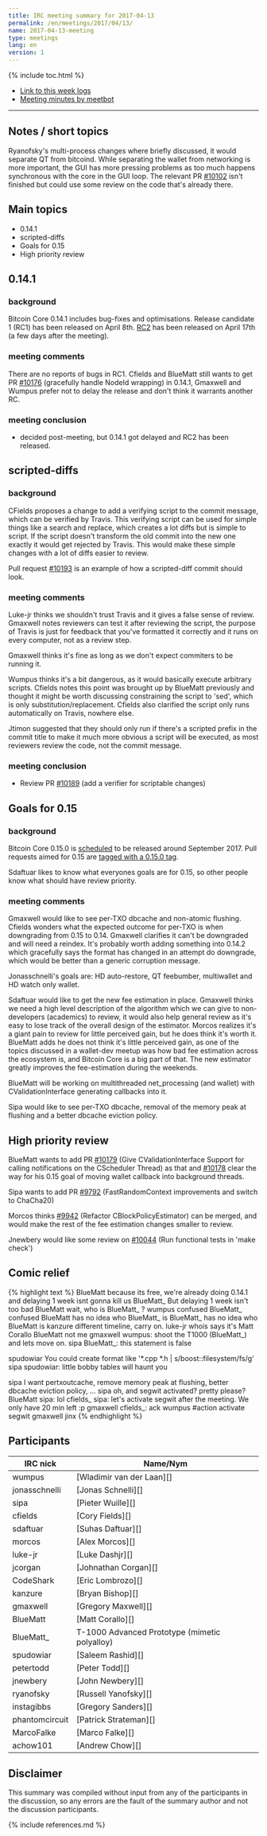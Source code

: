 ```yaml
---
title: IRC meeting summary for 2017-04-13
permalink: /en/meetings/2017/04/13/
name: 2017-04-13-meeting
type: meetings
lang: en
version: 1
---
```

{% include toc.html %}
 
- [Link to this week logs](https://botbot.me/freenode/bitcoin-core-dev/2017-04-13/?msg=83979451&page=3)
- [Meeting minutes by meetbot](http://www.erisian.com.au/meetbot/bitcoin-core-dev/2017/bitcoin-core-dev.2017-04-13-19.00.html)
 
---

## Notes / short topics

Ryanofsky's multi-process changes where briefly discussed, it would separate QT from bitcoind. While separating the wallet from networking is more important, the GUI has more pressing problems as too much happens synchronous with the core in the GUI loop. The relevant PR [#10102][] isn't finished but could use some review on the code that's already there.

## Main topics

- 0.14.1
- scripted-diffs
- Goals for 0.15
- High priority review

## 0.14.1

### background

Bitcoin Core 0.14.1 includes bug-fixes and optimisations. Release candidate 1 (RC1) has been released on April 8th. [RC2](https://bitcoin.org/bin/bitcoin-core-0.14.1/test.rc2/) has been released on April 17th (a few days after the meeting). 

### meeting comments

There are no reports of bugs in RC1. Cfields and BlueMatt still wants to get PR [#10176][] (gracefully handle NodeId wrapping) in 0.14.1, Gmaxwell and Wumpus prefer not to delay the release and don't think it warrants another RC.

### meeting conclusion

- decided post-meeting, but 0.14.1 got delayed and RC2 has been released.

## scripted-diffs

### background

CFields proposes a change to add a verifying script to the commit message, which can be verified by Travis. This verifying script can be used for simple things like a search and replace, which creates a lot diffs but is simple to script. If the script doesn't transform the old commit into the new one exactly it would get rejected by Travis. This would make these simple changes with a lot of diffs easier to review.

Pull request [#10193][] is an example of how a scripted-diff commit should look. 

### meeting comments

Luke-jr thinks we shouldn't trust Travis and it gives a false sense of review. Gmaxwell notes reviewers can test it after reviewing the script, the purpose of Travis is just for feedback that you've formatted it correctly and it runs on every computer, not as a review step.

Gmaxwell thinks it's fine as long as we don't expect commiters to be running it. 

Wumpus thinks it's a bit dangerous, as it would basically execute arbitrary scripts. Cfields notes this point was brought up by BlueMatt previously and thought it might be worth discussing constraining the script to 'sed', which is only substitution/replacement. Cfields also clarified the script only runs automatically on Travis, nowhere else.

Jtimon suggested that they should only run if there's a scripted prefix in the commit title to make it much more obvious a script will be executed, as most reviewers review the code, not the commit message.

### meeting conclusion

- Review PR [#10189][] (add a verifier for scriptable changes)

## Goals for 0.15

### background

Bitcoin Core 0.15.0 is [scheduled][#9961] to be released around September 2017. Pull requests aimed for 0.15 are [tagged with a 0.15.0 tag](https://github.com/bitcoin/bitcoin/milestone/25).

Sdaftuar likes to know what everyones goals are for 0.15, so other people know what should have review priority.

### meeting comments

Gmaxwell would like to see per-TXO dbcache and non-atomic flushing. Cfields wonders what the expected outcome for per-TXO is when downgrading from 0.15 to 0.14. Gmaxwell clarifies it can't be downgraded and will need a reindex. It's probably worth adding something into 0.14.2 which gracefully says the format has changed in an attempt do downgrade, which would be better than a generic corruption message.

Jonasschnelli's goals are: HD auto-restore, QT feebumber, multiwallet and HD watch only wallet.

Sdaftuar would like to get the new fee estimation in place. Gmaxwell thinks we need a high level description of the algorithm which we can give to non-developers (academics) to review, it would also help general review as it's easy to lose track of the overall design of the estimator. Morcos realizes it's a giant pain to review for little perceived gain, but he does think it's worth it. BlueMatt adds he does not think it's little perceived gain, as one of the topics discussed in a wallet-dev meetup was how bad fee estimation across the ecosystem is, and Bitcoin Core is a big part of that. The new estimator greatly improves the fee-estimation during the weekends.

BlueMatt will be working on multithreaded net_processing (and wallet) with CValidationInterface generating callbacks into it.

Sipa would like to see per-TXO dbcache, removal of the memory peak at flushing and a better dbcache eviction policy.

## High priority review

BlueMatt wants to add PR [#10179][] (Give CValidationInterface Support for calling notifications on the CScheduler Thread) as that and [#10178][] clear the way for his 0.15 goal of moving wallet callback into background threads.

Sipa wants to add PR [#9792][] (FastRandomContext improvements and switch to ChaCha20)

Morcos thinks [#9942][] (Refactor CBlockPolicyEstimator) can be merged, and would make the rest of the fee estimation changes smaller to review.

Jnewbery would like some review on [#10044][] (Run functional tests in 'make check')

## Comic relief

{% highlight text %}
BlueMatt       because its free, we're already doing 0.14.1 and delaying 1 week isnt gonna kill us
BlueMatt_      But delaying 1 week isn't too bad
BlueMatt       wait, who is BlueMatt_ ?
wumpus  confused
BlueMatt_  confused
BlueMatt  has no idea who BlueMatt_ is
BlueMatt_ has no idea who BlueMatt is
kanzure        different timeline, carry on.
luke-jr        whois says it's Matt Corallo
BlueMatt       not me
gmaxwell       wumpus: shoot the T1000 (BlueMatt_) and lets move on.
sipa           BlueMatt_: this statement is false

spudowiar      You could create format like '*.cpp *.h | s/boost::filesystem/fs/g'
sipa           spudowiar: little bobby tables will haunt you

sipa           I want pertxoutcache, remove memory peak at flushing, better dbcache eviction policy, ...
sipa           oh, and segwit activated? pretty please?
BlueMatt       sipa: lol
cfields_       sipa: let's activate segwit after the meeting. We only have 20 min left :p
gmaxwell       cfields_: ack
wumpus         #action activate segwit
gmaxwell       jinx
{% endhighlight %}

## Participants
 
| IRC nick        | Name/Nym                  |
|-----------------|---------------------------|
| wumpus          | [Wladimir van der Laan][] |
| jonasschnelli   | [Jonas Schnelli][]        |
| sipa            | [Pieter Wuille][]         |
| cfields         | [Cory Fields][]           |
| sdaftuar        | [Suhas Daftuar][]         |
| morcos          | [Alex Morcos][]           |
| luke-jr         | [Luke Dashjr][]           |
| jcorgan         | [Johnathan Corgan][]      |
| CodeShark       | [Eric Lombrozo][]         |
| kanzure         | [Bryan Bishop][]          |
| gmaxwell        | [Gregory Maxwell][]       |
| BlueMatt        | [Matt Corallo][]          |
| BlueMatt_       | T-1000 Advanced Prototype (mimetic polyalloy) |
| spudowiar       | [Saleem Rashid][]         |
| petertodd       | [Peter Todd][]            |
| jnewbery        | [John Newbery][]          |
| ryanofsky       | [Russell Yanofsky][]      |
| instagibbs      | [Gregory Sanders][]       |
| phantomcircuit  | [Patrick Strateman][]     |
| MarcoFalke      | [Marco Falke][]           |
| achow101        | [Andrew Chow][]           |

## Disclaimer
 
This summary was compiled without input from any of the participants in the discussion, so any errors are the fault of the summary author and not the discussion participants.

[#10176]: https://github.com/bitcoin/bitcoin/pull/10176
[#10193]: https://github.com/bitcoin/bitcoin/pull/10193
[#10189]: https://github.com/bitcoin/bitcoin/pull/10189
[#10179]: https://github.com/bitcoin/bitcoin/pull/10179
[#10178]: https://github.com/bitcoin/bitcoin/pull/10178
[#10102]: https://github.com/bitcoin/bitcoin/pull/10102
[#9792]:  https://github.com/bitcoin/bitcoin/pull/9792
[#9942]:  https://github.com/bitcoin/bitcoin/pull/9942
[#10044]:  https://github.com/bitcoin/bitcoin/pull/10044
[#9961]:  https://github.com/bitcoin/bitcoin/issues/9961

{% include references.md %}
